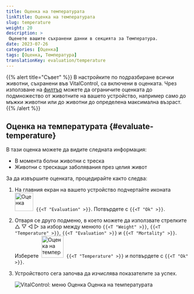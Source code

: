 ```yaml
---
title: Оценка на температурата
linkTitle: Оценка на температурата
slug: temperature
weight: 20
description: >
 Оценете вашите съхранени данни в секцията за Температура.
date: 2023-07-26
categories: [Оценка]
tags: [Оценка, Температура]
translationKey: evaluation/temperature
---
```

{{% alert title="Съвет" %}}
В настройките по подразбиране всички животни, съхранени във VitalControl, са включени в оценката. Чрез използване на [филтър](../../filter/) можете да ограничите оценката до подмножество от животните на вашето устройство, например само до мъжки животни или до животни до определена максимална възраст.
{{% /alert %}}

## Оценка на температурата {#evaluate-temperature}

В тази оценка можете да видите следната информация:
- В момента болни животни с треска
- Животни с трескащи заболявания през целия живот

За да извършите оценката, процедирайте както следва:

1. На главния екран на вашето устройство подчертайте иконата &nbsp;<img src="/icons/main/evaluation.svg" width="50" align="bottom" alt="Оценка" />&nbsp; `{{<T "Evaluation" >}}`. Потвърдете с `{{<T "Ok" >}}`.

2. Отваря се друго подменю, в което можете да използвате стрелките △ ▽ ◁ ▷ за избор между менюто `{{<T "Weight" >}}`, `{{<T "Temperature" >}}`, `{{<T "Evaluation" >}}` и `{{<T "Mortality" >}}`. Изберете &nbsp;<img src="/icons/evaluation/temperature.svg" width="60" align="bottom" alt="Оценка на температурата" />&nbsp; `{{<T "Temperature" >}}` и потвърдете с `{{<T "Ok" >}}`.

3. Устройството сега започва да изчислява показателите за успех.

   ![VitalControl: меню Оценка Оценка на температурата](../images/temperature.png "Оценка на температурата")


